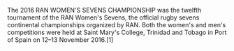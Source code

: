 The 2016 RAN WOMEN'S SEVENS CHAMPIONSHIP was the twelfth tournament of the RAN Women's Sevens, the official rugby sevens continental championships organized by RAN. Both the women's and men's competitions were held at Saint Mary's College, Trinidad and Tobago in Port of Spain on 12–13 November 2016.[1]
